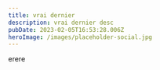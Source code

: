 ```yaml
---
title: vrai dernier
description: vrai dernier desc
pubDate: 2023-02-05T16:53:28.006Z
heroImage: /images/placeholder-social.jpg
---
```

erere